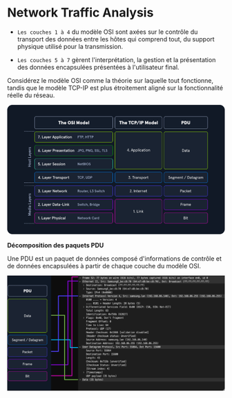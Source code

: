 # Network Traffic Analysis

- `Les couches 1 à 4` du modèle OSI sont axées sur le contrôle du transport des données entre les hôtes qui comprend tout, du support physique utilisé pour la transmission.

- `Les couches 5 à 7` gèrent l'interprétation, la gestion et la présentation des données encapsulées présentées à l'utilisateur final. 

Considérez le modèle OSI comme la théorie sur laquelle tout fonctionne, tandis que le modèle TCP-IP est plus étroitement aligné sur la fonctionnalité réelle du réseau.

![](./Images/ositcppdu.png)

**Décomposition des paquets PDU**

Une PDU est un paquet de données composé d'informations de contrôle et de données encapsulées à partir de chaque couche du modèle OSI.

![](./Images/pdu.png)


